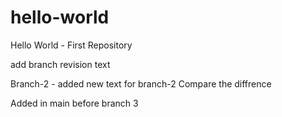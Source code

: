 # hello-world
Hello World - First Repository

add branch revision text

Branch-2 - added new text for branch-2
Compare the diffrence 

Added in main before branch 3
